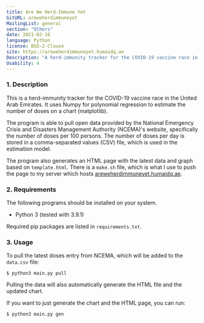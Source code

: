 ```yaml
---
title: Are We Herd-Immune Yet
GitURL: areweherdimmuneyet
MailingList: general
section: "Others"
date: 2021-02-16
language: Python
license: BSD-2-Clause
site: https://areweherdimmuneyet.humaidq.ae
Description: "A herd-immunity tracker for the COVID-19 vaccine race in the UAE."
Usability: 4
---
```


### 1. Description

This is a herd-immunity tracker for the COVID-19 vaccine race in the United
Arab Emirates. It uses Numpy for polynomial regression to estimate the number
of doses on a chart (matplotlib).

The program is able to pull open data provided by the National Emergency Crisis
and Disasters Management Authority (NCEMA)'s website, specifically the number
of doses per 100 persons. The number of doses per day is stored in a
comma-separated values (CSV) file, which is used in the estimation model.

The program also generates an HTML page with the latest data and graph based on
`template.html`. There is a `make.sh` file, which is what I use to push the
page to my server which hosts
[areweherdimmuneyet.humaidq.ae](https://areweherdimmuneyet.humaidq.ae).

### 2. Requirements

The following programs should be installed on your system.

- Python 3 (tested with 3.9.1)

Required pip packages are listed in `requirements.txt`.

### 3. Usage

To pull the latest doses entry from NCEMA, which will be added to the
`data.csv` file:

```
$ python3 main.py pull
```

Pulling the data will also automatically generate the HTML file and the updated
chart.

If you want to just generate the chart and the HTML page, you can run:

```
$ python3 main.py gen
```
